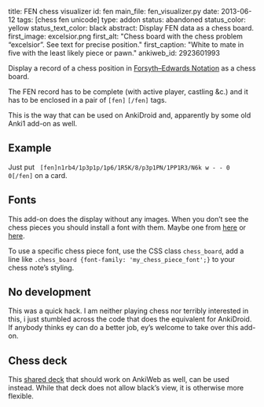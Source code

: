 title: FEN chess visualizer
id: fen
main_file: fen_visualizer.py
date: 2013-06-12
tags: [chess fen unicode]
type: addon
status: abandoned
status_color: yellow
status_text_color: black
abstract: Display FEN data as a chess board.
first_image: excelsior.png
first_alt: "Chess board with the chess problem “excelsior”. See text for
precise position."
first_caption: "White to mate in five with the least likely piece
  or pawn."
ankiweb_id: 2923601993



Display a record of a chess position in
[Forsyth–Edwards Notation](http://en.wikipedia.org/wiki/Forsyth%E2%80%93Edwards_Notation)
as a chess board.

The FEN record has to be complete (with active player, castling
&amp;c.) and it has to be enclosed in a pair of `[fen]` `[/fen]` tags.

This is the way that can be used on AnkiDroid and, apparently by some
old Anki1 add-on as well.


## Example
Just put ` [fen]n1rb4/1p3p1p/1p6/1R5K/8/p3p1PN/1PP1R3/N6k w - - 0 0[/fen]` on a card.

## Fonts

This add-on does the display without any images. When you don’t see
the chess pieces you should install a font with them. Maybe one from
[here](http://www.enpassant.dk/chess/fonteng.htm)
or
[here](http://www.chess.com/downloads/fonts).

To use a specific chess piece font, use the CSS class `chess_board`,
add a line like `.chess_board {font-family: 'my_chess_piece_font';}`
to your chess note’s styling.

## No development

This was a quick hack. I am neither playing chess nor terribly
interested in this, i just stumbled across the code that does the
equivalent for AnkiDroid. If anybody thinks ey can do a better job,
ey’s welcome to take over this add-on.

## Chess deck

This [shared deck](https://ankiweb.net/shared/info/1176122148)
that should work on AnkiWeb as well, can be used instead. While that
deck does not allow black’s view, it is otherwise more flexible.
